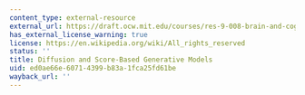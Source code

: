 ```yaml
---
content_type: external-resource
external_url: https://draft.ocw.mit.edu/courses/res-9-008-brain-and-cognitive-sciences-computational-tutorials/pages/diffusion-and-score-based-generative-models/
has_external_license_warning: true
license: https://en.wikipedia.org/wiki/All_rights_reserved
status: ''
title: Diffusion and Score-Based Generative Models
uid: ed0ae66e-6071-4399-b83a-1fca25fd61be
wayback_url: ''
---
```

